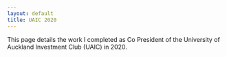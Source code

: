```yaml
---
layout: default
title: UAIC 2020
---
```


This page details the work I completed as Co President of the University of Auckland Investment Club (UAIC) in 2020.
